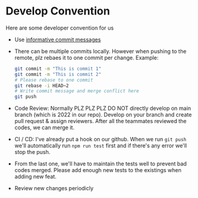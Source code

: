 # Develop Convention

Here are some developer convention for us

- Use [informative commit messages](https://www.conventionalcommits.org/en/v1.0.0/)

- There can be multiple commits locally. However when pushing to the remote, plz rebaes it to one commit per change.
  Example:

  ```bash
  git commit -m "This is commit 1"
  git commit -m "This is commit 2"
  # Please rebase to one commit
  git rebase -i HEAD~2
  # Write commit message and merge conflict here
  git push
  ```
- Code Review: Normally PLZ PLZ PLZ DO NOT directly develop on main branch (which is 2022 in our repo). Develop on your branch and create pull request & assign reviewers. After all the teammates reviewed the codes, we can merge it.

- CI / CD: I've already put a hook on our github. When we run ```git push``` we'll automatically run ```npm run test``` first and if there's any error we'll stop the push.

- From the last one, we'll have to maintain the tests well to prevent bad codes merged. Please add enough new tests to the existings when adding new feat.

- Review new changes periodicly
